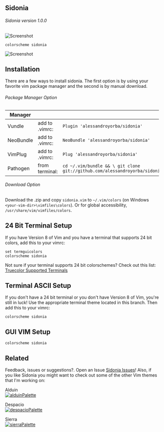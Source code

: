 Sidonia
------
###### Sidonia version 1.0.0
![Screenshot](https://cloud.githubusercontent.com/assets/11221489/21748340/774b54b2-d537-11e6-9064-89755562c350.png)
```VimL
colorscheme sidonia
```
![Screenshot](https://cloud.githubusercontent.com/assets/11221489/21748307/92f35fbc-d536-11e6-95a6-7416c31046df.png)


Installation
---------------
There are a few ways to install sidonia. The first option is by using your favorite vim package manager and the second is by manual download.

###### Package Manager Option
| Manager          |                 |                                                                            |
|------------------|-----------------|----------------------------------------------------------------------------|
| Vundle           | add to .vimrc:  | `Plugin 'alessandroyorba/sidonia'`                                         |
| NeoBundle        | add to .vimrc:  | `NeoBundle 'alessandroyorba/sidonia'`                                      |
| VimPlug          | add to .vimrc:  | `Plug 'alessandroyorba/sidonia'`                                           |
| Pathogen         | from terminal:  | `cd ~/.vim/bundle && \ git clone git://github.com/alessandroyorba/sidonia` |

###### Download Option
Download the .zip and copy `sidonia.vim` to `~/.vim/colors` (on Windows `<your-vim-dir>\vimfiles\colors`). Or for global accessibility, `/usr/share/vim/vimfiles/colors`.

24 Bit Terminal Setup
---------------------
If you have Version 8 of Vim and you have a terminal that supports 24 bit colors, add this to your vimrc:
```VimL
set termguicolors
colorscheme sidonia
```
Not sure if your terminal supports 24 bit colorschemes? Check out this list: [Truecolor Supported Terminals ](https://gist.github.com/XVilka/8346728)

Terminal ASCII Setup
--------------------
If you don't have a 24 bit terminal or you don't have Version 8 of Vim, you're still in luck! Use the appropriate terminal theme located in this branch. Then add this to your vimrc:
```VimL
colorscheme sidonia
```

GUI VIM Setup
-------------
```VimL
colorscheme sidonia
```

Related 
-------
Feedback, issues or suggestions?. Open an Issue [Sidonia Issues](https://github.com/AlessandroYorba/Sidonia/issues)! Also, if you like Sidonia you might want to check out some of the other Vim themes that I'm working on:

Alduin  
[![alduinPalette](https://cloud.githubusercontent.com/assets/11221489/21748353/dc93e9ba-d537-11e6-8377-61d2f3e48801.png)](https://github.com/AlessandroYorba/Alduin) 

Despacio    
[![despacioPalette](https://cloud.githubusercontent.com/assets/11221489/21479340/71310d58-cb08-11e6-8fed-d629a9c0a5b1.png)](https://github.com/AlessandroYorba/Despacio)

Sierra  
[![sierraPalette](https://cloud.githubusercontent.com/assets/11221489/21748349/d3618b22-d537-11e6-8140-c1f585a84142.png)](https://github.com/AlessandroYorba/Sierra)
